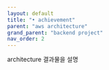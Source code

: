 ```yaml
---
layout: default
title: "• achievement"
parent: "aws architecture"
grand_parent: "backend project"
nav_order: 2
---
```

architecture 결과물을 설명
